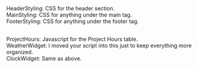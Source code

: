 ##
HeaderStyling: CSS for the header section.  
MainStyling: CSS for anything under the main tag.  
FooterStyling: CSS for anything under the footer tag.  
##  
ProjectHours: Javascript for the Project Hours table.  
WeatherWidget: I moved your script into this just to keep everything more organized.  
ClockWidget: Same as above.  
